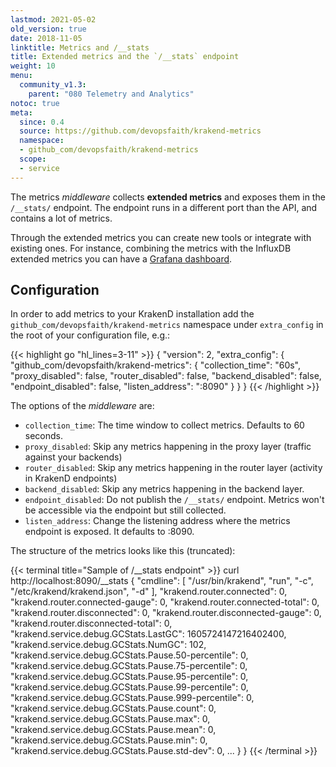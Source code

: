 ```yaml
---
lastmod: 2021-05-02
old_version: true
date: 2018-11-05
linktitle: Metrics and /__stats
title: Extended metrics and the `/__stats` endpoint
weight: 10
menu:
  community_v1.3:
    parent: "080 Telemetry and Analytics"
notoc: true
meta:
  since: 0.4
  source: https://github.com/devopsfaith/krakend-metrics
  namespace:
  - github_com/devopsfaith/krakend-metrics
  scope:
  - service
---
```


The metrics *middleware* collects **extended metrics** and exposes them in the `/__stats/` endpoint. The endpoint runs in a different port than the API, and contains a lot of metrics.

Through the extended metrics you can create new tools or integrate with existing ones. For instance, combining the metrics with the InfluxDB extended metrics you can have a [Grafana dashboard](/docs/v1.3/extended-metrics/grafana/).

## Configuration

In order to add metrics to your KrakenD installation add the `github_com/devopsfaith/krakend-metrics` namespace under `extra_config` in the root of your configuration file, e.g.:

{{< highlight go "hl_lines=3-11" >}}
{
  "version": 2,
  "extra_config": {
    "github_com/devopsfaith/krakend-metrics": {
      "collection_time": "60s",
      "proxy_disabled": false,
      "router_disabled": false,
      "backend_disabled": false,
      "endpoint_disabled": false,
      "listen_address": ":8090"
    }
  }
}
{{< /highlight >}}

The options of the *middleware* are:

- `collection_time`: The time window to collect metrics. Defaults to 60 seconds.
- `proxy_disabled`: Skip any metrics happening in the proxy layer (traffic against your backends)
- `router_disabled`:  Skip any metrics happening in the router layer (activity in KrakenD endpoints)
- `backend_disabled`: Skip any metrics happening in the backend layer.
- `endpoint_disabled`: Do not publish the `/__stats/` endpoint. Metrics won't be accessible via the endpoint but still collected.
- `listen_address`: Change the listening address where the metrics endpoint is exposed. It defaults to :8090.

The structure of the metrics looks like this (truncated):

{{< terminal title="Sample of /__stats endpoint" >}}
curl http://localhost:8090/__stats
{
  "cmdline": [
    "/usr/bin/krakend",
    "run",
    "-c",
    "/etc/krakend/krakend.json",
    "-d"
  ],
  "krakend.router.connected": 0,
  "krakend.router.connected-gauge": 0,
  "krakend.router.connected-total": 0,
  "krakend.router.disconnected": 0,
  "krakend.router.disconnected-gauge": 0,
  "krakend.router.disconnected-total": 0,
  "krakend.service.debug.GCStats.LastGC": 1605724147216402400,
  "krakend.service.debug.GCStats.NumGC": 102,
  "krakend.service.debug.GCStats.Pause.50-percentile": 0,
  "krakend.service.debug.GCStats.Pause.75-percentile": 0,
  "krakend.service.debug.GCStats.Pause.95-percentile": 0,
  "krakend.service.debug.GCStats.Pause.99-percentile": 0,
  "krakend.service.debug.GCStats.Pause.999-percentile": 0,
  "krakend.service.debug.GCStats.Pause.count": 0,
  "krakend.service.debug.GCStats.Pause.max": 0,
  "krakend.service.debug.GCStats.Pause.mean": 0,
  "krakend.service.debug.GCStats.Pause.min": 0,
  "krakend.service.debug.GCStats.Pause.std-dev": 0,
    ...
  }
}
{{< /terminal >}}
